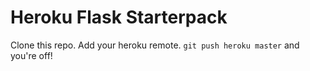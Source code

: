 # Heroku Flask Starterpack
Clone this repo. Add your heroku remote. `git push heroku master` and you're off!
